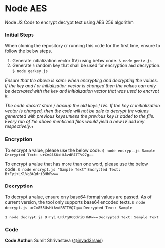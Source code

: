 # Node AES
Node JS Code to encrypt decrypt text using AES 256 algorithm

### Initial Steps
When cloning the repository or running this code for the first time, ensure to follow the below steps.

1. Generate initialization vector (IV) using below code.
`$ node geniv.js`
2. Generate a random key that shall be used for encryption and decryption.
`$ node genkey.js`

_Ensure that the above is same when encrypting and decrypting the values. If the key and / or initialization vector is changed then the values can only be decrypted with the key and initialization vector that was used to encrypt it._

_The code doesn't store / backup the old keys / IVs. If the key or initialization vector is changed, then the code will not be able to decrypt the values generated with previous keys unless the previous key is added to the file. Every run of the above mentioned files would yield a new IV and key respectively._+

### Encryption
To encrypt a value, please use the below code.
`$ node encrypt.js Sample`
`Encrypted Text: urCm855UsHikvdR5TTVQ7g==`

To encrypt a value that has more than one word, please use the below code.
`$ node encrypt.js "Sample Text"`
`Encrypted Text: B+Fyi+LKlVg86QdriBHhRw==`

### Decryption
To decrypt a value, ensure only base64 format values are passed. As of current version, the tool only supports base64 encoded texts.
`$ node decrypt.js urCm855UsHikvdR5TTVQ7g==`
`Decrypted Text: Sample`

`$ node decrypt.js B+Fyi+LKlVg86QdriBHhRw==`
`Decrypted Text: Sample Text`

### Code
**Code Author**: Sumit Shrivastava ([@invad3rsam](https://twitter.com/invad3rsam))